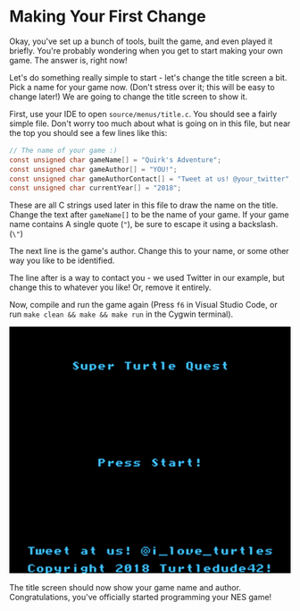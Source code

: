 # Making Your First Change

Okay, you've set up a bunch of tools, built the game, and even played it briefly. You're probably 
wondering when you get to start making your own game. The answer is, right now!

Let's do something really simple to start - let's change the title screen a bit. Pick a name
for your game now. (Don't stress over it; this will be easy to change later!) We are going to
change the title screen to show it.

First, use your IDE to open `source/menus/title.c`. You should see a fairly simple file. Don't worry
too much about what is going on in this file, but near the top you should see a few lines like this: 

```c
// The name of your game :)
const unsigned char gameName[] = "Quirk's Adventure";
const unsigned char gameAuthor[] = "YOU!";
const unsigned char gameAuthorContact[] = "Tweet at us! @your_twitter";
const unsigned char currentYear[] = "2018";
```

These are all C strings used later in this file to draw the name on the title. Change the text after 
`gameName[]` to be the name of your game. If your game name contains A single quote (`"`), be sure
to escape it using a backslash. (`\"`)

The next line is the game's author. Change this to your name, or some other way you like to be 
identified. 

The line after is a way to contact you - we used Twitter in our example, but change this to whatever
you like! Or, remove it entirely.

Now, compile and run the game again (Press `f6` in Visual Studio Code, or run `make clean && make && make run` 
in the Cygwin terminal). 

![New title screen](./images/changed_title.png)

The title screen should now show your game name and author. Congratulations, you've officially started
programming your NES game!
